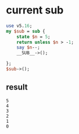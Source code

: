 # current sub

```perl
use v5.16;
my $sub = sub {
    state $n = 5;
    return unless $n > -1;
    say $n--;
    __SUB__->();

};
$sub->();
```
## result

```result
5
4
3
2
1
0
```
